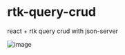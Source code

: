 # rtk-query-crud
react + rtk query crud with json-server

![image](https://user-images.githubusercontent.com/38187170/188323793-1dc84969-cb0b-40f8-9f34-4384c7ffae5f.png)
